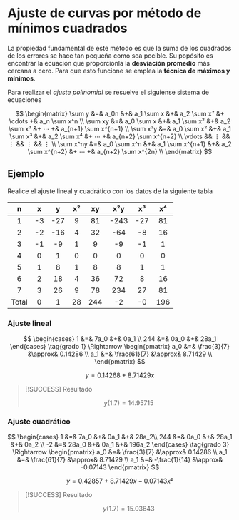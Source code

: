 # Ajuste de curvas por método de mínimos cuadrados

La propiedad fundamental de este método es que la suma de los cuadrados de los
errores se hace tan pequeña como sea pocible. Su popósito es encontrar la
ecuación que proporcionla la **desviación promedio** más cercana a cero. Para
que esto funcione se emplea la **técnica de máximos y mínimos**.

Para realizar el _ajuste polinomial_ se resuelve el siguiense sistema de
ecuaciones

$$
\begin{matrix}
	\sum y    &=& a_0n          &+& a_1 \sum  x      &+& a_2 \sum x²      &+ \cdots +& a_n   \sum x^n \\
	\sum xy   &=&  a_0 \sum x   &+& a_1 \sum x²      &+& a_2 \sum x³      &+ ⋯  +& a_{n+1} \sum x^{n+1} \\
	\sum x²y  &=&  a_0 \sum x²  &+& a_1 \sum x³      &+& a_2 \sum x⁴      &+ ⋯ +& a_{n+2} \sum x^{n+2} \\
	\vdots && ⋮ && ⋮ && ⋮ && ⋮ \\
	\sum x^ny &=&  a_0 \sum x^n &+& a_1 \sum x^{n+1} &+& a_2 \sum x^{n+2} &+ ⋯ +& a_{n+2} \sum x^{2n} \\
\end{matrix}
$$

## Ejemplo

Realice el ajuste lineal y cuadrático con los datos de la siguiente tabla

|   n   |  x  |  y  | x²  | xy  | x²y  | x³  | x⁴  |
| :---: | :-: | :-: | :-: | :-: | :--: | :-: | :-: |
|   1   | -3  | -27 |  9  | 81  | -243 | -27 | 81  |
|   2   | -2  | -16 |  4  | 32  | -64  | -8  | 16  |
|   3   | -1  | -9  |  1  |  9  |  -9  | -1  |  1  |
|   4   |  0  |  1  |  0  |  0  |  0   |  0  |  0  |
|   5   |  1  |  8  |  1  |  8  |  8   |  1  |  1  |
|   6   |  2  | 18  |  4  | 36  |  72  |  8  | 16  |
|   7   |  3  | 26  |  9  | 78  | 234  | 27  | 81  |
| Total |  0  |  1  | 28  | 244 |  -2  | -0  | 196 |

### Ajuste lineal

$$
\begin{cases}
	  1 &=& 7a_0 &+&  0a_1 \\
	244 &=& 0a_0 &+& 28a_1
	\end{cases} \tag{grado 1}
	\Rightarrow
	\begin{pmatrix}
	a_0 &=&  \frac{3}{7}  &\approx& 0.14286 \\
	a_1 &=&  \frac{61}{7} &\approx& 8.71429 \\
\end{pmatrix}
$$

$$y = 0.14268 + 8.71429x \tag{Ajuste lineal}$$

> [!SUCCESS] Resultado
>
> $$y(1.7) = 14.95715$$

### Ajuste cuadrático

$$
\begin{cases}
	  1 &=&  7a_0 &+&  0a_1 &+& 28a_2\\
	244 &=&  0a_0 &+& 28a_1 &+& 0a_2 \\
	 -2 &=& 28a_0 &+&  0a_1 &+& 196a_2
	\end{cases} \tag{grado 3}
	\Rightarrow
	\begin{pmatrix}
	a_0 &=&  \frac{3}{7}  &\approx& 0.14286 \\
	a_1 &=&  \frac{61}{7} &\approx& 8.71429 \\
	a_1 &=& -\frac{1}{14} &\approx& -0.07143
\end{pmatrix}
$$

$$y = 0.42857 + 8.71429x - 0.07143x² \tag{Ajuste cuadrático}$$

> [!SUCCESS] Resultado
>
> $$y(1.7) = 15.03643$$
